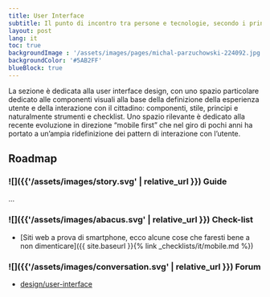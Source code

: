 ```yaml
---
title: User Interface
subtitle: Il punto di incontro tra persone e tecnologie, secondo i principi della human-computer interaction
layout: post
lang: it
toc: true
backgroundImage : '/assets/images/pages/michal-parzuchowski-224092.jpg'
backgroundColor: '#5AB2FF'
blueBlock: true
---
```


La sezione è dedicata alla user interface design, con uno spazio particolare dedicato alle componenti visuali alla base della definizione della esperienza utente e della interazione con il cittadino:  componenti, stile, principi e naturalmente strumenti e checklist. Uno spazio rilevante è dedicato alla recente evoluzione in direzione “mobile first” che nel giro di pochi anni ha portato a un’ampia ridefinizione dei pattern di interazione con l’utente.

## Roadmap

<dl class="Roadmap">
<dt></dt>
<dd></dd>
</dl>

### ![]({{'/assets/images/story.svg' | relative_url }}) Guide

...

### ![]({{'/assets/images/abacus.svg' | relative_url }}) Check-list

- [Siti web a prova di smartphone, ecco alcune cose che faresti bene a non dimenticare]({{ site.baseurl }}{% link _checklists/it/mobile.md %})

### ![]({{'/assets/images/conversation.svg' | relative_url }}) Forum

- [design/user-interface](https://forum.italia.it/c/design/user-interface)
